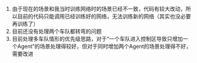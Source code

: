 1. 由于现在的场景和我当时训练网络时的场景已经不一致，代码有较大改动，所以目前的代码只能调用已经训练好的网络，无法训练新的网络（其实也没必要再训练了）
2. 目前还没有处理两个车队都转弯的问题
3. 目前处理多车队情形的优先级思路，对于“一个车队进入控制区导致只增加一个Agent”的场景处理得较好，但对于同时增加两个Agent的场景处理得不好，需要改进

